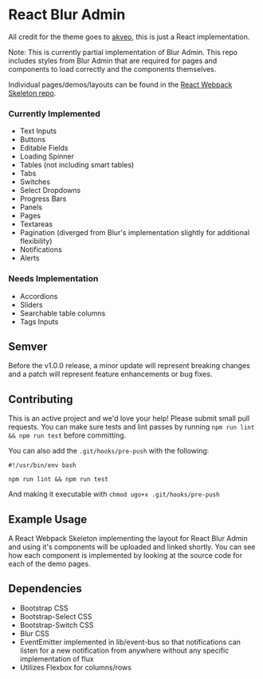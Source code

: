 # React Blur Admin
All credit for the theme goes to [akveo](http://akveo.com/blur-admin/), this is just a React implementation.

Note: This is currently partial implementation of Blur Admin. This repo includes styles from Blur Admin that are required for pages and components to load correctly and the components themselves.

Individual pages/demos/layouts can be found in the [React Webpack Skeleton repo](https://github.com/knledg/react-webpack-skeleton).

### Currently Implemented

- Text Inputs
- Buttons
- Editable Fields
- Loading Spinner
- Tables (not including smart tables)
- Tabs
- Switches
- Select Dropdowns
- Progress Bars
- Panels
- Pages
- Textareas
- Pagination (diverged from Blur's implementation slightly for additional flexibility)
- Notifications
-  Alerts
### Needs Implementation

- Accordions
- Sliders
- Searchable table columns
- Tags Inputs

## Semver

Before the v1.0.0 release, a minor update will represent breaking changes and a patch will represent feature enhancements or bug fixes.

## Contributing

This is an active project and we'd love your help! Please submit small pull requests. You can make sure tests and lint passes by running `npm run lint && npm run test` before committing.

You can also add the `.git/hooks/pre-push` with the following:

```
#!/usr/bin/env bash

npm run lint && npm run test
```

And making it executable with `chmod ugo+x .git/hooks/pre-push`

## Example Usage

A React Webpack Skeleton implementing the layout for React Blur Admin and using it's components will be uploaded and linked shortly. You can see how each component is implemented by looking at the source code for each of the demo pages.

## Dependencies
- Bootstrap CSS
- Bootstrap-Select CSS
- Bootstrap-Switch CSS
- Blur CSS
- EventEmitter implemented in lib/event-bus so that notifications can listen for a new notification from anywhere without any specific implementation of flux
- Utilizes Flexbox for columns/rows

